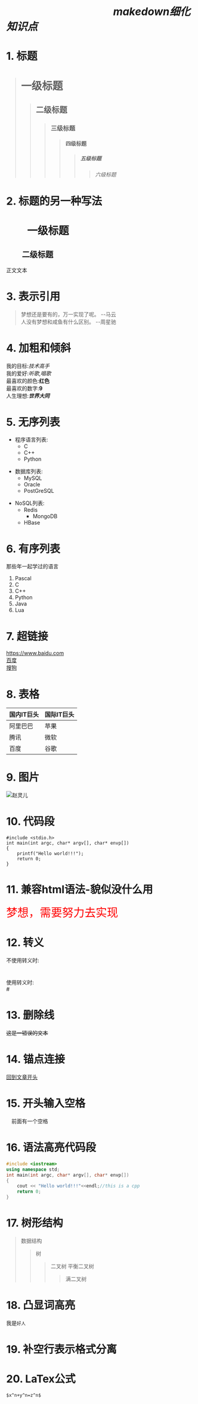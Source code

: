 <a id="top"></a>
# 　　　　　　　　    　　_makedown细化知识点_              #
# 1.  标题 #
># 一级标题 #
>>## 二级标题 ##
>>>### 三级标题 ###
>>>>#### 四级标题 ####
>>>>>##### 五级标题 #####
>>>>>>###### 六级标题 ######
# 2. 标题的另一种写法 #
　　一级标题 
=
　　二级标题
-
正文文本
# 3. 表示引用 #
>梦想还是要有的，万一实现了呢。 --马云 <br>
>人没有梦想和咸鱼有什么区别。   --周星驰
# 4. 加粗和倾斜 #
我的目标:*技术高手*<br>
我的爱好:_听歌_,_唱歌_<br>
最喜欢的颜色:**红色**<br>
最喜欢的数字:__9__<br>
人生理想:***世界大同***
# 5. 无序列表 #
* 程序语言列表:
	* C
	* C++
	* Python
+ 数据库列表:
	+ MySQL
	+ Oracle
	+ PostGreSQL
- NoSQL列表:
	- Redis
		- MongoDB
	- HBase
# 6. 有序列表 #
那些年一起学过的语言
1. Pascal
2. C
3. C++
4. Python
5. Java
6. Lua
# 7. 超链接 #
<https://www.baidu.com><br>
[百度](https://www.baidu.com)<br>
[搜狗](https://www.sogou.com)
# 8. 表格 #
| 国内IT巨头 | 国际IT巨头 |
| ---------- | ---------- |
| 阿里巴巴 | 苹果 |
| 腾讯 | 微软 |
| 百度 | 谷歌 |
# 9. 图片 #
![赵灵儿](https://imgsa.baidu.com/forum/w%3D580/sign=d6981fe03b87e9504217f3642039531b/7336970a304e251ff552f4dba686c9177f3e5369.jpg)
# 10. 代码段 #
```
#include <stdio.h>
int main(int argc, char* argv[], char* envp[])
{
	printf("Hello world!!!");
	return 0;
}
```
# 11. 兼容html语法-貌似没什么用 #
<span style="color:red;font-size:30px">
梦想，需要努力去实现
</span><br>

# 12. 转义 #
不使用转义时:<br>
# 
使用转义时:<br>
\#
# 13. 删除线 #
~~这是一错误的文本~~
# 14. 锚点连接 #
[回到文章开头](#top)
# 15. 开头输入空格 #
　前面有一个空格
# 16. 语法高亮代码段 #
```cpp
#include <iostream>
using namespace std;
int main(int argc, char* argv[], char* envp[])
{
	cout << "Hello world!!!"<<endl;//this is a cpp
	return 0;
}

```
# 17. 树形结构 #
>数据结构
>>树
>>>二叉树
>>>平衡二叉树
>>>>满二叉树
# 18. 凸显词高亮 #
我是`好人`
# 19. 补空行表示格式分离 #
# 20. LaTex公式 #
`$x^n+y^n=z^n$`
